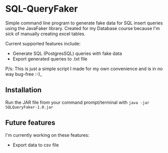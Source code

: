 # SQL-QueryFaker

Simple command line program to generate fake data for SQL insert queries using the JavaFaker library. Created for my Database course because I'm sick of manually creating excel tables.

Current supported features include:
- Generate SQL (PostgresSQL) queries with fake data
- Export generated queries to .txt file

P/s: This is just a simple script I made for my own convenience and is in no way bug-free :-)_

## Installation
Run the JAR file from your command prompt/terminal with `java -jar SQLQueryFaker-1.0.jar`

## Future features
I'm currently working on these features:
  - Export data to csv file
